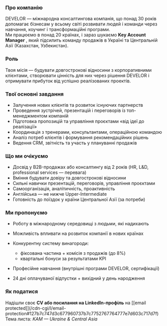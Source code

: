 ### **Про компанію**

DEVELOR — міжнародна консалтингова компанія, що понад 30 років допомагає
бізнесам у всьому світі розвивати людей і команди через навчання, коучинг і
трансформаційні програми.  
Ми працюємо в понад 20 країнах, і зараз шукаємо **Key Account Manager** , який
підсилить команду продажів в Україні та Центральній Азії (Казахстан,
Узбекистан).

### **Роль**

Твоя місія — будувати довгострокові відносини з корпоративними клієнтами,
створювати цінність для них через рішення DEVELOR і отримувати прибуток від
успішно реалізованих проектів.

### **Твої основні завдання**

  * Залучення нових клієнтів та розвиток існуючих партнерств
  * Проведення зустрічей, презентацій і переговорів із топ-менеджментом компаній
  * Підготовка пропозицій та управління проєктами «від ідеї до реалізації»
  * Координація з тренерами, консультантами, операційною командою
  * Аналіз потреб клієнтів і формування рекомендаційних рішень
  * Ведення CRM, звітність та участь у плануванні продажів

### **Що ми очікуємо**

  * Досвід у B2B-продажах або консалтингу від 2 років (HR, L&D, professional services — перевага)
  * Вміння будувати довіру та довгострокові відносини
  * Сильні навички презентацій, переговорів, управління проєктами
  * Самоорганізація, аналітичність, проактивність
  * Англійська — не нижче Upper-Intermediate
  * Готовність до поїздок у країни Центральної Азії (за потреби)

### **Ми пропонуємо**

  * Роботу в міжнародному середовищі з людьми, які надихають
  * Можливість впливати на розвиток компанії в нових країнах
  * Конкурентну систему винагороди:  
  

    * фіксована частина + комісія з продажів (до 8%)
    * квартальні бонуси за результатами KPI  
  

  * Професійне навчання (внутрішні програми DEVELOR, сертифікації)
  * 24 дні оплачуваної відпустки + вихідний у день народження

### **Як податися**

Надішли своє **CV або посилання на LinkedIn-профіль** на [[email
protected]](/cdn-cgi/l/email-
protection#127b7c747d3c677960737b7c7752767764777e7d603c717d7f)  
Тема листа: _KAM — Ukraine & Central Asia_